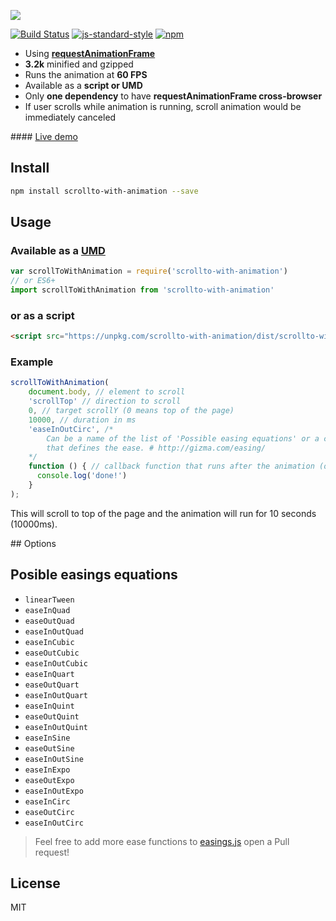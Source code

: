 ![](docs/Logo.png)

[![Build Status](https://travis-ci.org/davesnx/scrollto-with-animation.svg?branch=master)](https://travis-ci.org/sindresorhus/normalize-url) [![js-standard-style](https://img.shields.io/badge/code%20style-standard-brightgreen.svg)](http://standardjs.com/) [![npm](https://img.shields.io/npm/dm/localeval.svg)](https://www.npmjs.com/package/scrollto-with-animation)

- Using [**requestAnimationFrame**](https://dev.opera.com/articles/better-performance-with-requestanimationframe/)
- **3.2k** minified and gzipped
- Runs the animation at **60 FPS**
- Available as a **script or UMD**
- Only **one dependency** to have **requestAnimationFrame cross-browser**
- If user scrolls while animation is running, scroll animation would be immediately canceled

#### [Live demo](http://scrollto-with-animation.surge.sh/)

## Install

```bash
npm install scrollto-with-animation --save
```

## Usage

### Available as a [UMD](https://github.com/umdjs/umd)

```javascript
var scrollToWithAnimation = require('scrollto-with-animation')
// or ES6+
import scrollToWithAnimation from 'scrollto-with-animation'
```

### or as a script

```html
<script src="https://unpkg.com/scrollto-with-animation/dist/scrollto-with-animation.min.js"></script>
```

### Example

```javascript
scrollToWithAnimation(
    document.body, // element to scroll
    'scrollTop' // direction to scroll
    0, // target scrollY (0 means top of the page)
    10000, // duration in ms
    'easeInOutCirc', /*
        Can be a name of the list of 'Possible easing equations' or a callback
        that defines the ease. # http://gizma.com/easing/
    */
    function () { // callback function that runs after the animation (optional)
      console.log('done!')
    }
);
```

This will scroll to top of the page and the animation will run for 10 seconds (10000ms).


## Options

## Posible easings equations

- `linearTween`
- `easeInQuad`
- `easeOutQuad`
- `easeInOutQuad`
- `easeInCubic`
- `easeOutCubic`
- `easeInOutCubic`
- `easeInQuart`
- `easeOutQuart`
- `easeInOutQuart`
- `easeInQuint`
- `easeOutQuint`
- `easeInOutQuint`
- `easeInSine`
- `easeOutSine`
- `easeInOutSine`
- `easeInExpo`
- `easeOutExpo`
- `easeInOutExpo`
- `easeInCirc`
- `easeOutCirc`
- `easeInOutCirc`

> Feel free to add more ease functions to [easings.js](https://github.com/davesnx/scrollToWithAnimation/blob/master/easings.js) open a Pull request!

## License

MIT
